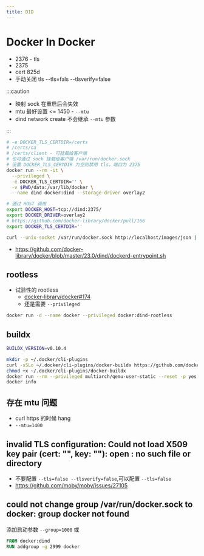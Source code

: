 ```yaml
---
title: DID
---
```


# Docker In Docker

- 2376 - tls
- 2375
- cert 825d
- 手动关闭 tls --tls=fals --tlsverify=false

:::caution

- 映射 sock 在重启后会失效
- mtu 最好设置 <= 1450 - `--mtu`
- dind network create 不会继承 `--mtu` 参数

:::

```bash
# -e DOCKER_TLS_CERTDIR=/certs
# /certs/ca
# /certs/client - 可挂载给客户端
# 也可通过 sock 挂载给客户端 /var/run/docker.sock
# 设置 DOCKER_TLS_CERTDIR 为空则禁用 tls，端口为 2375
docker run --rm -it \
  --privileged \
  -e DOCKER_TLS_CERTDIR='' \
  -v $PWD/data:/var/lib/docker \
  --name dind docker:dind --storage-driver overlay2

# 通过 HOST 调用
export DOCKER_HOST=tcp://dind:2375/
export DOCKER_DRIVER=overlay2
# https://github.com/docker-library/docker/pull/166
export DOCKER_TLS_CERTDIR=''

curl --unix-socket /var/run/docker.sock http://localhost/images/json | jq
```

- https://github.com/docker-library/docker/blob/master/23.0/dind/dockerd-entrypoint.sh

## rootless

- 试验性的 rootless
  - [docker-library/docker#174](https://github.com/docker-library/docker/pull/174)
  - 还是需要 `--privileged`

```bash
docker run -d --name docker --privileged docker:dind-rootless
```

## buildx

```bash
BUILDX_VERSION=v0.10.4

mkdir -p ~/.docker/cli-plugins
curl -sSLo ~/.docker/cli-plugins/docker-buildx https://github.com/docker/buildx/releases/download/$BUILDX_VERSION/buildx-$BUILDX_VERSION.linux-amd64
chmod +x ~/.docker/cli-plugins/docker-buildx
docker run --rm --privileged multiarch/qemu-user-static --reset -p yes
docker info
```

## 存在 mtu 问题

- curl https 的时候 hang
- `--mtu=1400`

## invalid TLS configuration: Could not load X509 key pair (cert: "", key: ""): open : no such file or directory

- 不要配置 `--tls=false --tlsverify=false`,可以配置  `--tls=false`
- https://github.com/moby/moby/issues/27105

## could not change group /var/run/docker.sock to docker: group docker not found

添加启动参数 `--group=1000` 或

```dockerfile
FROM docker:dind
RUN addgroup -g 2999 docker
```
